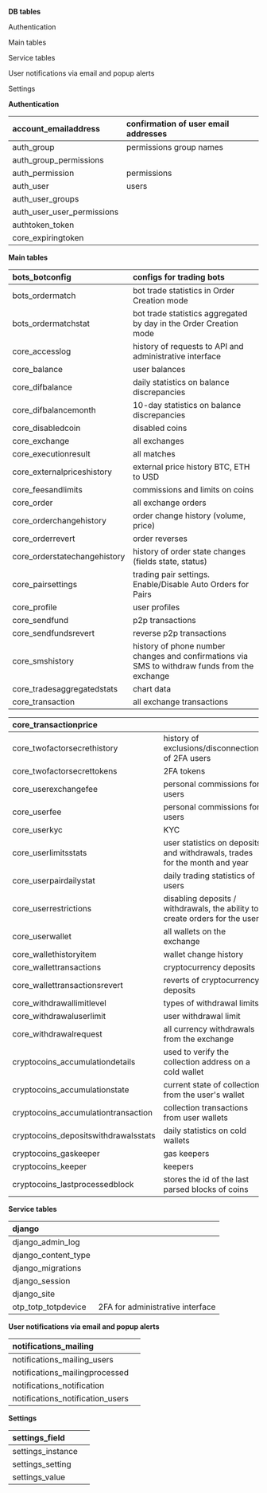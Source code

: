 

**DB tables** 

Authentication 

Main tables 

Service tables 

User notifications via email and popup alerts 

Settings 

**Authentication** 

| account\_emailaddress  | confirmation of user email addresses |
| :---- | :---- |
| auth\_group  | permissions group names |
| auth\_group\_permissions |  |
| auth\_permission  | permissions |
| auth\_user  | users |
| auth\_user\_groups |  |
| auth\_user\_user\_permissions |  |
| authtoken\_token |  |
| core\_expiringtoken |  |

**Main tables** 

| bots\_botconfig  | configs for trading bots |
| :---- | :---- |
| bots\_ordermatch  | bot trade statistics in Order Creation mode |
| bots\_ordermatchstat  | bot trade statistics aggregated by day in the Order Creation mode |
| core\_accesslog  | history of requests to API and administrative interface |
| core\_balance  | user balances |
| core\_difbalance  | daily statistics on balance discrepancies |
| core\_difbalancemonth  | 10-day statistics on balance discrepancies |
| core\_disabledcoin  | disabled coins |
| core\_exchange  | all exchanges |
| core\_executionresult  | all matches |
| core\_externalpriceshistory  | external price history BTC, ETH to USD |
| core\_feesandlimits  | commissions and limits on coins |
| core\_order  | all exchange orders |
| core\_orderchangehistory  | order change history (volume, price) |
| core\_orderrevert  | order reverses |
| core\_orderstatechangehistory  | history of order state changes (fields state, status) |
| core\_pairsettings  | trading pair settings. Enable/Disable Auto Orders for Pairs |
| core\_profile  | user profiles |
| core\_sendfund  | p2p transactions |
| core\_sendfundsrevert  | reverse p2p transactions |
| core\_smshistory  | history of phone number changes and confirmations via SMS to withdraw funds from the exchange |
| core\_tradesaggregatedstats  | chart data |
| core\_transaction  | all exchange transactions |

| core\_transactionprice |  |
| :---- | :---- |
| core\_twofactorsecrethistory  | history of exclusions/disconnections of 2FA users |
| core\_twofactorsecrettokens  | 2FA tokens |
| core\_userexchangefee  | personal commissions for users |
| core\_userfee  | personal commissions for users |
| core\_userkyc  | KYC |
| core\_userlimitsstats  | user statistics on deposits and withdrawals, trades for the month and year |
| core\_userpairdailystat  | daily trading statistics of users |
| core\_userrestrictions  | disabling deposits / withdrawals, the ability to create orders for the user |
| core\_userwallet  | all wallets on the exchange |
| core\_wallethistoryitem  | wallet change history |
| core\_wallettransactions  | cryptocurrency deposits |
| core\_wallettransactionsrevert  | reverts of cryptocurrency deposits |
| core\_withdrawallimitlevel  | types of withdrawal limits |
| core\_withdrawaluserlimit  | user withdrawal limit |
| core\_withdrawalrequest  | all currency withdrawals from the exchange |
| cryptocoins\_accumulationdetails  | used to verify the collection address on a cold wallet |
| cryptocoins\_accumulationstate  | current state of collection from the user's wallet |
| cryptocoins\_accumulationtransaction  | collection transactions from user wallets |
| cryptocoins\_depositswithdrawalsstats  | daily statistics on cold wallets |
| cryptocoins\_gaskeeper  | gas keepers |
| cryptocoins\_keeper  | keepers |
| cryptocoins\_lastprocessedblock  | stores the id of the last parsed blocks of coins |

**Service tables** 

| django |  |
| :---- | :---- |
| django\_admin\_log |  |
| django\_content\_type |  |
| django\_migrations |  |
| django\_session |  |
| django\_site |  |
| otp\_totp\_totpdevice  | 2FA for administrative interface |

**User notifications via email and popup alerts** 

| notifications\_mailing |  |
| :---- | :---- |
| notifications\_mailing\_users |  |
| notifications\_mailingprocessed |  |
| notifications\_notification |  |
| notifications\_notification\_users |  |

**Settings** 

| settings\_field |  |
| :---- | :---- |
| settings\_instance |  |
| settings\_setting |  |
| settings\_value |  |

